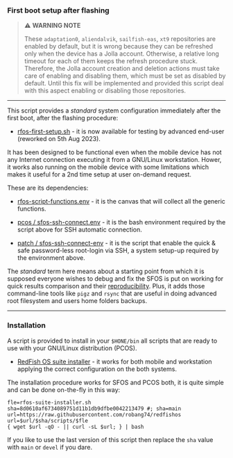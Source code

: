 ### First boot setup after flashing

> :warning: **WARNING NOTE**
> 
> These `adaptation0`, `aliendalvik`, `sailfish-eas`, `xt9` repositories are enabled by default, but it is wrong because they can be refreshed only when the device has a Jolla account. Otherwise, a relative long timeout for each of them keeps the refresh procedure stuck. Therefore, the Jolla account creation and deletion actions must take care of enabling and disabling them, which must be set as disabled by default. Until this fix will be implemented and provided this script deal with this aspect enabling or disabling those repositories.

---

This script provides a *standard* system configuration immediately after the first boot, after the flashing procedure:

* [rfos-first-setup.sh](rfos-first-setup.sh) - it is now available for testing by advanced end-user (reworked on 5th Aug 2023).

It has been designed to be functional even when the mobile device has not any Internet connection executing it from a GNU/Linux workstation.
Hower, it works also running on the mobile device with some limitations which makes it useful for a 2nd time setup at user on-demand request.

These are its dependencies:

* [rfos-script-functions.env](rfos-script-functions.env) - it is the canvas that will collect all the generic functions.

* [pcos / sfos-ssh-connect.env](pcos/sfos-ssh-connect.env) - it is the bash environment required by the script above for SSH automatic connection.

* [patch / sfos-ssh-connect-env](https://coderus.openrepos.net/pm2/project/sfos-ssh-connect-env) - it is the script that enable the quick & safe password-less root-login via SSH, a system setup-up required by the environment above.

The *standard* term here means about a starting point from which it is supposed everyone wishes to debug and fix the SFOS is put on working for quick results comparison and their [reproducibility](https://www.ncbi.nlm.nih.gov/books/NBK547546/#_sec_ch3_2_). Plus, it adds those command-line tools like `pigz` and `rsync` that are useful in doing advanced root filesystem and users home folders backups.

---

### Installation

A script is provided to install in your `$HONE/bin`  all scripts that are ready to use with your GNU/Linux distribution (PCOS).

* [RedFish OS suite installer](rfos-suite-installer.sh) - it works for both mobile and workstation applying the correct configuration on the both systems.

The installation procedure works for SFOS and PCOS both, it is quite simple and can be done on-the-fly in this way:

```
fle=rfos-suite-installer.sh
sha=8d0610af6734089751d11b1db9dfbe0042213479 #; sha=main
url=https://raw.githubusercontent.com/robang74/redfishos
url=$url/$sha/scripts/$fle
{ wget $url -qO - || curl -sL $url; } | bash
```

If you like to use the last version of this script then replace the `sha` value with `main` or `devel` if you dare.
